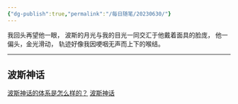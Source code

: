 ```yaml
---
{"dg-publish":true,"permalink":"/每日随笔/20230630/"}
---
```


我回头再望他一眼，
波斯的月光与我的目光一同交汇于他戴着面具的脸庞，
他一偏头，金光滑动，
轨迹好像我因哽咽无声而上下的喉结。

---
## 波斯神话
[波斯神话的体系是怎么样的？](https://www.zhihu.com/question/20750127)
[波斯神话](https://zh.wikipedia.org/zh-sg/%E6%B3%A2%E6%96%AF%E7%A5%9E%E8%AF%9D)